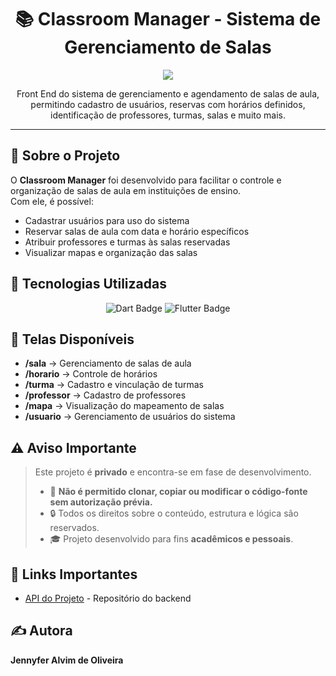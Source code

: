 
<h1 align="center">📚 Classroom Manager - Sistema de Gerenciamento de Salas</h1>

<p align="center">
  <img src="https://img.shields.io/static/v1?label=STATUS&message=EM%20DESENVOLVIMENTO&color=green&style=for-the-badge"/>
</p>

<p align="center">Front End do sistema de gerenciamento e agendamento de salas de aula, permitindo cadastro de usuários, reservas com horários definidos, identificação de professores, turmas, salas e muito mais.</p>

---

## 🚀 **Sobre o Projeto**

O **Classroom Manager** foi desenvolvido para facilitar o controle e organização de salas de aula em instituições de ensino.  
Com ele, é possível:

- Cadastrar usuários para uso do sistema  
-  Reservar salas de aula com data e horário específicos  
-  Atribuir professores e turmas às salas reservadas  
-  Visualizar mapas e organização das salas  


## 🧪 **Tecnologias Utilizadas**

<div align="center">

<img src="https://img.shields.io/badge/Dart-0175C2?style=for-the-badge&logo=dart&logoColor=white" alt="Dart Badge">
<img src="https://img.shields.io/badge/Flutter-02569B?style=for-the-badge&logo=flutter&logoColor=white" alt="Flutter Badge">

</div>



## 📌 **Telas Disponíveis**

- **/sala** → Gerenciamento de salas de aula  
- **/horario** → Controle de horários  
- **/turma** → Cadastro e vinculação de turmas  
- **/professor** → Cadastro de professores  
- **/mapa** → Visualização do mapeamento de salas  
- **/usuario** → Gerenciamento de usuários do sistema  



## ⚠️ Aviso Importante

> Este projeto é **privado** e encontra-se em fase de desenvolvimento.  
> - 🚫 **Não é permitido clonar, copiar ou modificar o código-fonte sem autorização prévia.**  
> - 🔒 Todos os direitos sobre o conteúdo, estrutura e lógica são reservados.  
> - 🎓 Projeto desenvolvido para fins **acadêmicos e pessoais**.  


## 🔗 **Links Importantes**

- [API do Projeto](https://github.com/JennieOliveira99/ClassroomManager-API) - Repositório do backend

## ✍️ Autora

**Jennyfer Alvim de Oliveira**  


